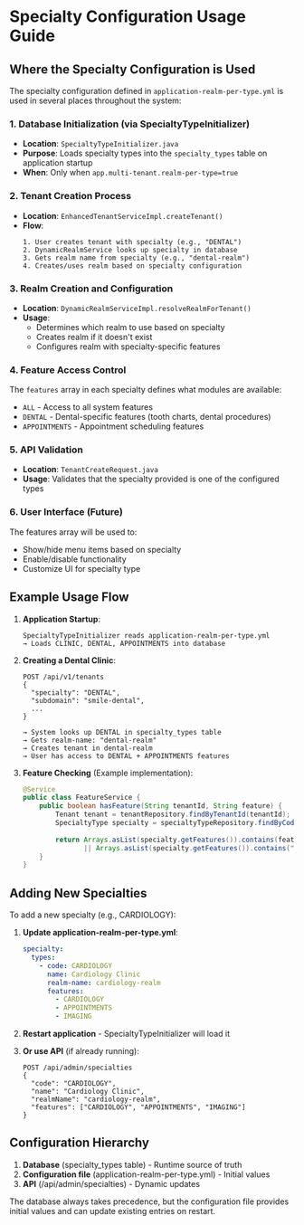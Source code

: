 # Specialty Configuration Usage Guide

## Where the Specialty Configuration is Used

The specialty configuration defined in `application-realm-per-type.yml` is used in several places throughout the system:

### 1. Database Initialization (via SpecialtyTypeInitializer)
- **Location**: `SpecialtyTypeInitializer.java`
- **Purpose**: Loads specialty types into the `specialty_types` table on application startup
- **When**: Only when `app.multi-tenant.realm-per-type=true`

### 2. Tenant Creation Process
- **Location**: `EnhancedTenantServiceImpl.createTenant()`
- **Flow**:
  ```
  1. User creates tenant with specialty (e.g., "DENTAL")
  2. DynamicRealmService looks up specialty in database
  3. Gets realm name from specialty (e.g., "dental-realm")
  4. Creates/uses realm based on specialty configuration
  ```

### 3. Realm Creation and Configuration
- **Location**: `DynamicRealmServiceImpl.resolveRealmForTenant()`
- **Usage**:
  - Determines which realm to use based on specialty
  - Creates realm if it doesn't exist
  - Configures realm with specialty-specific features

### 4. Feature Access Control
The `features` array in each specialty defines what modules are available:
- `ALL` - Access to all system features
- `DENTAL` - Dental-specific features (tooth charts, dental procedures)
- `APPOINTMENTS` - Appointment scheduling features

### 5. API Validation
- **Location**: `TenantCreateRequest.java`
- **Usage**: Validates that the specialty provided is one of the configured types

### 6. User Interface (Future)
The features array will be used to:
- Show/hide menu items based on specialty
- Enable/disable functionality
- Customize UI for specialty type

## Example Usage Flow

1. **Application Startup**:
   ```
   SpecialtyTypeInitializer reads application-realm-per-type.yml
   → Loads CLINIC, DENTAL, APPOINTMENTS into database
   ```

2. **Creating a Dental Clinic**:
   ```
   POST /api/v1/tenants
   {
     "specialty": "DENTAL",
     "subdomain": "smile-dental",
     ...
   }
   
   → System looks up DENTAL in specialty_types table
   → Gets realm-name: "dental-realm"
   → Creates tenant in dental-realm
   → User has access to DENTAL + APPOINTMENTS features
   ```

3. **Feature Checking** (Example implementation):
   ```java
   @Service
   public class FeatureService {
       public boolean hasFeature(String tenantId, String feature) {
           Tenant tenant = tenantRepository.findByTenantId(tenantId);
           SpecialtyType specialty = specialtyTypeRepository.findByCode(tenant.getSpecialty());
           
           return Arrays.asList(specialty.getFeatures()).contains(feature) 
                  || Arrays.asList(specialty.getFeatures()).contains("ALL");
       }
   }
   ```

## Adding New Specialties

To add a new specialty (e.g., CARDIOLOGY):

1. **Update application-realm-per-type.yml**:
   ```yaml
   specialty:
     types:
       - code: CARDIOLOGY
         name: Cardiology Clinic
         realm-name: cardiology-realm
         features:
           - CARDIOLOGY
           - APPOINTMENTS
           - IMAGING
   ```

2. **Restart application** - SpecialtyTypeInitializer will load it

3. **Or use API** (if already running):
   ```
   POST /api/admin/specialties
   {
     "code": "CARDIOLOGY",
     "name": "Cardiology Clinic",
     "realmName": "cardiology-realm",
     "features": ["CARDIOLOGY", "APPOINTMENTS", "IMAGING"]
   }
   ```

## Configuration Hierarchy

1. **Database** (specialty_types table) - Runtime source of truth
2. **Configuration file** (application-realm-per-type.yml) - Initial values
3. **API** (/api/admin/specialties) - Dynamic updates

The database always takes precedence, but the configuration file provides initial values and can update existing entries on restart.